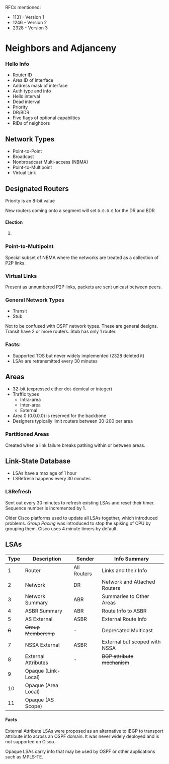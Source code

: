 

RFCs mentioned:
* 1131 - Version 1
* 1246 - Version 2
* 2328 - Version 3


# Neighbors and Adjanceny

### Hello Info

* Router ID
* Area ID of interface
* Address mask of interface
* Auth type and info
* Hello interval
* Dead interval
* Priority
* DR/BDR
* Five flags of optional capabilties
* RIDs of neighbors


## Network Types

* Point-to-Point
* Broadcast
* Nonbroadcast Multi-access (NBMA)
* Point-to-Multipoint
* Virtual Link

## Designated Routers

Priority is an 8-bit value

New routers coming onto a segment will set `0.0.0.0` for the DR and BDR

#### Election
1. 


### Point-to-Multipoint

Special subset of NBMA where the networks are treated as a collection of P2P links.

### Virtual Links

Present as unnumbered P2P links, packets are sent unicast between peers.


### General Network Types

* Transit
* Stub

Not to be confused with OSPF network types.  These are general designs.  Transit have 2 or more routers.  Stub has only 1 router.

### Facts:

* Supported TOS but never widely implemented (2328 deleted it)
* LSAs are retransmitted every 30 minutes

## Areas

* 32-bit (expressed either dot-demical or integer)
* Traffic types
	* Intra-area
	* Inter-area
	* External
* Area 0 (0.0.0.0) is reserved for the backbone
* Designers typically limit routers between 30-200 per area

### Partitioned Areas

Created when a link failure breaks pathing within or between areas.


## Link-State Database

* LSAs have a max age of 1 hour
* LSRefresh happens every 30 minutes

### LSRefresh

Sent out every 30 minutes to refresh existing LSAs and reset their timer.
Sequence number is incremented by 1.

Older Cisco platforms used to update all LSAs together, which introduced problems.
*Group Pacing* was  introduced to stop the spiking of CPU by grouping them.
Cisco uses 4 minute timers by default.


## LSAs

| Type  | Description          | Sender      | Info Summary                  |
| ----- | -------------------- | ----------- | ----------------------------- |
| 1     | Router               | All Routers | Links and their Info          |
| 2     | Network              | DR          | Network and Attached Routers  |
| 3     | Network Summary      | ABR         | Summaries to Other Areas      |
| 4     | ASBR Summary         | ABR         | Route Info to ASBR            |
| 5     | AS External          | ASBR        | External Route Info           |
| ~~6~~ | ~~Group Membership~~ | -           | Deprecated Multicast          |
| 7     | NSSA External        | ASBR        | External but scoped with NSSA |
| 8     | External Attributes  | -           | ~~BGP attribute mechanism~~   |
| 9     | Opaque (Link-Local)  |             |                               |
| 10    | Opaque (Area Local)  |             |                               |
| 11    | Opaque (AS Scope)    |             |                               |

#### Facts

External Attribute LSAs were proposed as an alternative to iBGP to transport attribute info across an OSPF domain.  It was never widely deployed and is not supported on Cisco.

Opaque LSAs carry info that may be used by OSPF or other applications such as MPLS-TE.